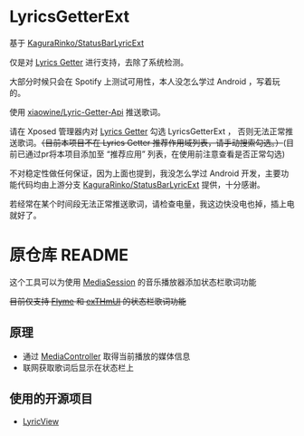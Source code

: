 # LyricsGetterExt

基于 [KaguraRinko/StatusBarLyricExt](https://github.com/KaguraRinko/StatusBarLyricExt)

仅是对 [Lyrics Getter](https://github.com/xiaowine/Lyric-Getter) 进行支持，去除了系统检测。

大部分时候只会在 Spotify 上测试可用性，本人没怎么学过 Android ，写着玩的。

使用 [xiaowine/Lyric-Getter-Api](https://github.com/xiaowine/Lyric-Getter-Api) 推送歌词。

请在 Xposed 管理器内对 [Lyrics Getter](https://github.com/xiaowine/Lyric-Getter) 勾选 LyricsGetterExt ， 否则无法正常推送歌词。~~（目前本项目不在 Lyrics Getter 推荐作用域列表，请手动搜索勾选。）~~(目前已通过pr将本项目添加至 “推荐应用” 列表，在使用前注意查看是否正常勾选)

不对稳定性做任何保证，因为上面也提到，我没怎么学过 Android 开发，主要功能代码均由上游分支 [KaguraRinko/StatusBarLyricExt](https://github.com/KaguraRinko/StatusBarLyricExt) 提供，十分感谢。

若经常在某个时间段无法正常推送歌词，请检查电量，我这边快没电也掉，插上电就好了。

# 原仓库 README

这个工具可以为使用 [MediaSession](https://developer.android.google.cn/reference/android/media/session/MediaSession) 的音乐播放器添加状态栏歌词功能

~~目前仅支持 [Flyme](https://www.flyme.com/) 和 [exTHmUI](https://www.exthmui.cn/) 的状态栏歌词功能~~

## 原理
- 通过 [MediaController](https://developer.android.google.cn/reference/android/media/session/MediaController) 取得当前播放的媒体信息
- 联网获取歌词后显示在状态栏上

## 使用的开源项目
- [LyricView](https://github.com/markzhai/LyricView)
